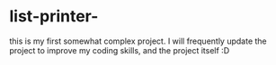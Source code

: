 # list-printer-
this is my first somewhat complex project. I will frequently update the project to improve my coding skills, and the project itself :D
